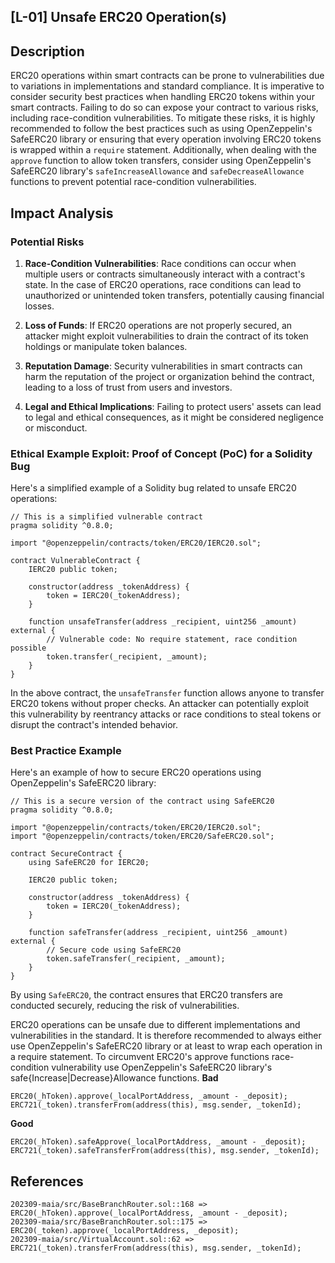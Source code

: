 ## [L-01] Unsafe ERC20 Operation(s)
## Description
ERC20 operations within smart contracts can be prone to vulnerabilities due to variations in implementations and standard compliance. It is imperative to consider security best practices when handling ERC20 tokens within your smart contracts. Failing to do so can expose your contract to various risks, including race-condition vulnerabilities. To mitigate these risks, it is highly recommended to follow the best practices such as using OpenZeppelin's SafeERC20 library or ensuring that every operation involving ERC20 tokens is wrapped within a `require` statement. Additionally, when dealing with the `approve` function to allow token transfers, consider using OpenZeppelin's SafeERC20 library's `safeIncreaseAllowance` and `safeDecreaseAllowance` functions to prevent potential race-condition vulnerabilities.

## Impact Analysis
### Potential Risks
1. **Race-Condition Vulnerabilities**: Race conditions can occur when multiple users or contracts simultaneously interact with a contract's state. In the case of ERC20 operations, race conditions can lead to unauthorized or unintended token transfers, potentially causing financial losses.

2. **Loss of Funds**: If ERC20 operations are not properly secured, an attacker might exploit vulnerabilities to drain the contract of its token holdings or manipulate token balances.

3. **Reputation Damage**: Security vulnerabilities in smart contracts can harm the reputation of the project or organization behind the contract, leading to a loss of trust from users and investors.

4. **Legal and Ethical Implications**: Failing to protect users' assets can lead to legal and ethical consequences, as it might be considered negligence or misconduct.

### Ethical Example Exploit: Proof of Concept (PoC) for a Solidity Bug
Here's a simplified example of a Solidity bug related to unsafe ERC20 operations:

```solidity
// This is a simplified vulnerable contract
pragma solidity ^0.8.0;

import "@openzeppelin/contracts/token/ERC20/IERC20.sol";

contract VulnerableContract {
    IERC20 public token;

    constructor(address _tokenAddress) {
        token = IERC20(_tokenAddress);
    }

    function unsafeTransfer(address _recipient, uint256 _amount) external {
        // Vulnerable code: No require statement, race condition possible
        token.transfer(_recipient, _amount);
    }
}
```

In the above contract, the `unsafeTransfer` function allows anyone to transfer ERC20 tokens without proper checks. An attacker can potentially exploit this vulnerability by reentrancy attacks or race conditions to steal tokens or disrupt the contract's intended behavior.

### Best Practice Example
Here's an example of how to secure ERC20 operations using OpenZeppelin's SafeERC20 library:

```solidity
// This is a secure version of the contract using SafeERC20
pragma solidity ^0.8.0;

import "@openzeppelin/contracts/token/ERC20/IERC20.sol";
import "@openzeppelin/contracts/token/ERC20/SafeERC20.sol";

contract SecureContract {
    using SafeERC20 for IERC20;

    IERC20 public token;

    constructor(address _tokenAddress) {
        token = IERC20(_tokenAddress);
    }

    function safeTransfer(address _recipient, uint256 _amount) external {
        // Secure code using SafeERC20
        token.safeTransfer(_recipient, _amount);
    }
}
```

By using `SafeERC20`, the contract ensures that ERC20 transfers are conducted securely, reducing the risk of vulnerabilities.

ERC20 operations can be unsafe due to different implementations and vulnerabilities in the standard.
It is therefore recommended to always either use OpenZeppelin's SafeERC20 library or at least to wrap each operation in a require statement.
To circumvent ERC20's approve functions race-condition vulnerability use OpenZeppelin's SafeERC20 library's safe{Increase|Decrease}Allowance functions.
**Bad**
```sol
ERC20(_hToken).approve(_localPortAddress, _amount - _deposit);
ERC721(_token).transferFrom(address(this), msg.sender, _tokenId);
```
**Good**
```sol
ERC20(_hToken).safeApprove(_localPortAddress, _amount - _deposit);
ERC721(_token).safeTransferFrom(address(this), msg.sender, _tokenId);
```
## **References**
```sol
202309-maia/src/BaseBranchRouter.sol::168 => ERC20(_hToken).approve(_localPortAddress, _amount - _deposit);
202309-maia/src/BaseBranchRouter.sol::175 => ERC20(_token).approve(_localPortAddress, _deposit);
202309-maia/src/VirtualAccount.sol::62 => ERC721(_token).transferFrom(address(this), msg.sender, _tokenId);
```